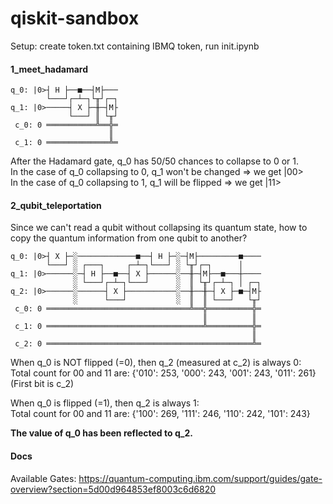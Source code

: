 # qiskit-sandbox

Setup: create token.txt containing IBMQ token, run init.ipynb

#### 1_meet_hadamard
```
q_0: |0>┤ H ├──■──┤M├───
        └───┘┌─┴─┐└╥┘┌─┐
q_1: |0>─────┤ X ├─╫─┤M├
             └───┘ ║ └╥┘
 c_0: 0 ═══════════╩══╬═
                      ║ 
 c_1: 0 ══════════════╩═
 ```

After the Hadamard gate, q_0 has 50/50 chances to collapse to 0 or 1.  
In the case of q_0 collapsing to 0, q_1 won't be changed => we get |00>  
In the case of q_0 collapsing to 1, q_1 will be flipped => we get |11>

#### 2_qubit_teleportation

Since we can't read a qubit without collapsing its quantum state, how to copy the quantum information from one qubit to another?

```
q_0: |0>┤ X ├─░─────────────■──┤ H ├─░─┤M├─────────■────
        └───┘ ░ ┌───┐     ┌─┴─┐└───┘ ░ └╥┘┌─┐      │    
q_1: |0>──────░─┤ H ├──■──┤ X ├──────░──╫─┤M├──■───┼────
              ░ └───┘┌─┴─┐└───┘      ░  ║ └╥┘┌─┴─┐ │ ┌─┐
q_2: |0>──────░──────┤ X ├───────────░──╫──╫─┤ X ├─■─┤M├
              ░      └───┘           ░  ║  ║ └───┘   └╥┘
 c_0: 0 ════════════════════════════════╩══╬══════════╬═
                                           ║          ║ 
 c_1: 0 ═══════════════════════════════════╩══════════╬═
                                                      ║ 
 c_2: 0 ══════════════════════════════════════════════╩═
 ```

When q_0 is NOT flipped (=0), then q_2 (measured at c_2) is always 0:  
Total count for 00 and 11 are: {'010': 253, '000': 243, '001': 243, '011': 261}  
(First bit is c_2)

When q_0 is flipped (=1), then q_2 is always 1:  
Total count for 00 and 11 are: {'100': 269, '111': 246, '110': 242, '101': 243}

**The value of q_0 has been reflected to q_2.**


#### Docs

Available Gates:
https://quantum-computing.ibm.com/support/guides/gate-overview?section=5d00d964853ef8003c6d6820